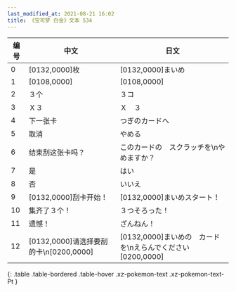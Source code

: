 ```yaml
---
last_modified_at: 2021-08-21 16:02
title: 《宝可梦 白金》文本 534
---
```

| 编号 | 中文 | 日文 |
| ---- | ---- | ---- |
| 0 | [0132,0000]枚 | [0132,0000]まいめ |
| 1 | [0108,0000] | [0108,0000] |
| 2 | ３个 | ３コ |
| 3 | Ｘ３ | Ｘ　３ |
| 4 | 下一张卡 | つぎのカードへ |
| 5 | 取消 | やめる |
| 6 | 结束刮这张卡吗？ | このカードの　スクラッチを\nやめますか？ |
| 7 | 是 | はい |
| 8 | 否 | いいえ |
| 9 | [0132,0000]刮卡开始！ | [0132,0000]まいめスタート！ |
| 10 | 集齐了３个！ | ３つそろった！ |
| 11 | 遗憾！ | ざんねん！ |
| 12 | [0132,0000]请选择要刮的卡\n[0200,0000] | [0132,0000]まいめの　カードを\nえらんでください[0200,0000] |
{: .table .table-bordered .table-hover .xz-pokemon-text .xz-pokemon-text-Pt }